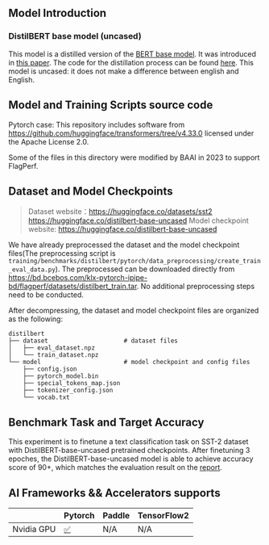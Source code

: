 ## Model Introduction
### DistilBERT base model (uncased)

This model is a distilled version of the [BERT base model](https://huggingface.co/bert-base-uncased). It was
introduced in [this paper](https://arxiv.org/abs/1910.01108). The code for the distillation process can be found
[here](https://github.com/huggingface/transformers/tree/main/examples/research_projects/distillation). This model is uncased: it does
not make a difference between english and English.

## Model and Training Scripts source code
Pytorch case:
This repository includes software from https://github.com/huggingface/transformers/tree/v4.33.0
licensed under the Apache License 2.0.

Some of the files in this directory were modified by BAAI in 2023 to support FlagPerf.

## Dataset and Model Checkpoints

> Dataset website：https://huggingface.co/datasets/sst2
https://huggingface.co/distilbert-base-uncased
> Model checkpoint website: https://huggingface.co/distilbert-base-uncased

We have already preprocessed the dataset and the model checkpoint files(The preprocessing script is `training/benchmarks/distilbert/pytorch/data_preprocessing/create_train_eval_data.py`).
The preprocessed can be downloaded directly from https://bd.bcebos.com/klx-pytorch-ipipe-bd/flagperf/datasets/distilbert_train.tar.
No additional preprocessing steps need to be conducted.

After decompressing, the dataset and model checkpoint files are organized as the following:

```
distilbert
├── dataset                     # dataset files
│   ├── eval_dataset.npz
│   └── train_dataset.npz
└── model                       # model checkpoint and config files
    ├── config.json
    ├── pytorch_model.bin
    ├── special_tokens_map.json
    ├── tokenizer_config.json
    └── vocab.txt
```

## Benchmark Task and Target Accuracy
This experiment is to finetune a text classification task on SST-2 dataset with DistilBERT-base-uncased pretrained checkpoints.
After finetuning 3 epoches, the DistilBERT-base-uncased model is able to achieve accuracy score of 90+, which matches the evaluation result on the [report](https://huggingface.co/distilbert-base-uncased).

## AI Frameworks && Accelerators supports

|            | Pytorch | Paddle | TensorFlow2 |
| ---------- | ------- | ------ | ----------- |
| Nvidia GPU | [✅](../../nvidia/distilbert-pytorch/README.md)       | N/A    | N/A       |
